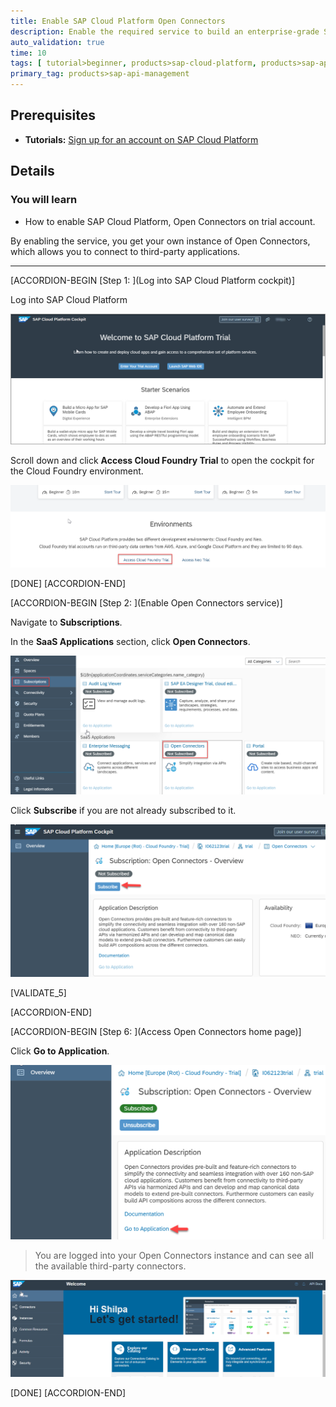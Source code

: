 ```yaml
---
title: Enable SAP Cloud Platform Open Connectors
description: Enable the required service to build an enterprise-grade SAP Fiori application that connects securely to a non-SAP service.
auto_validation: true
time: 10
tags: [ tutorial>beginner, products>sap-cloud-platform, products>sap-api-management]
primary_tag: products>sap-api-management
---
```


## Prerequisites
- **Tutorials:** [Sign up for an account on SAP Cloud Platform](https://developers.sap.com/tutorials/hcp-create-trial-account.html)

## Details
### You will learn
  - How to enable SAP Cloud Platform, Open Connectors on trial account.

By enabling the service, you get your own instance of Open Connectors, which allows you to connect to third-party applications.

---

[ACCORDION-BEGIN [Step 1: ](Log into SAP Cloud Platform cockpit)]

Log into SAP Cloud Platform

![Log into cockpit](00-Login-trial-account.png)

Scroll down and click **Access Cloud Foundry Trial** to open the cockpit for the Cloud Foundry environment.

![Access Cloud Foundry](01-CF-trial-account.png)

[DONE]
[ACCORDION-END]

[ACCORDION-BEGIN [Step 2: ](Enable Open Connectors service)]

Navigate to **Subscriptions**.

In the **SaaS Applications** section, click  **Open Connectors**.

![Select Open Connectors](06-open-openconnectors.png)

Click  **Subscribe** if you are not already subscribed to it.

![Subscribe Open Connectors](061-subscribe-openconnectors.png)

[VALIDATE_5]

[ACCORDION-END]

[ACCORDION-BEGIN [Step 6: ](Access Open Connectors home page)]

Click **Go to Application**.

![Go Open Connectors](08-go-to-open-connectors.png)

>You are logged into your Open Connectors instance and can see all the available third-party connectors.

![Select Open Connectors](9-open-connectors-instance.png)

[DONE]
[ACCORDION-END]
